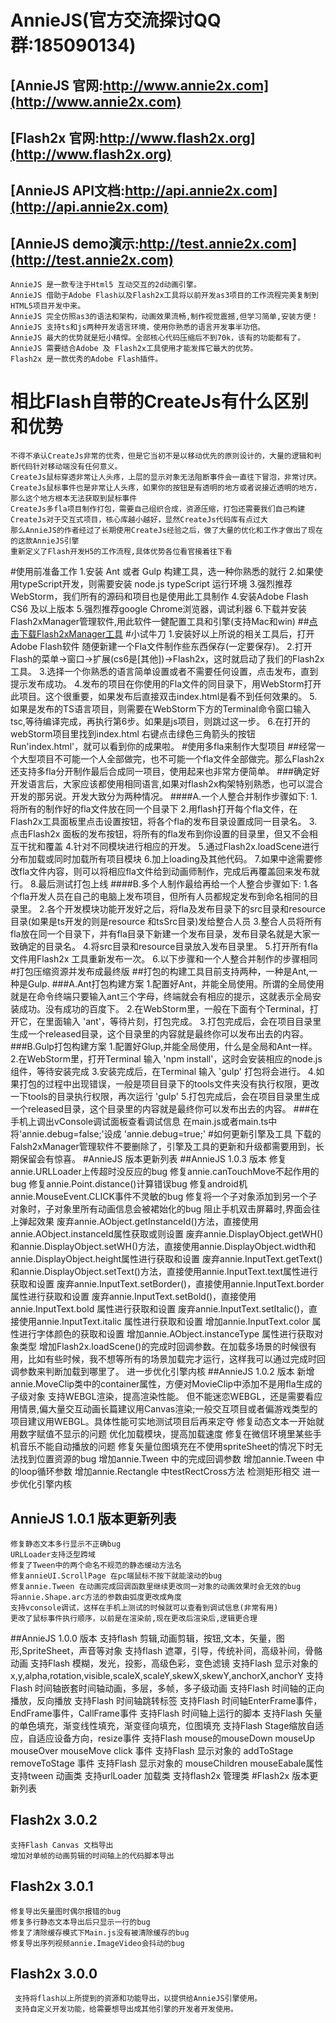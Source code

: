 # AnnieJS(官方交流探讨QQ群:185090134)
## [AnnieJS 官网:http://www.annie2x.com](http://www.annie2x.com)
## [Flash2x 官网:http://www.flash2x.org](http://www.flash2x.org)
## [AnnieJS API文档:http://api.annie2x.com](http://api.annie2x.com) 
## [AnnieJS demo演示:http://test.annie2x.com](http://test.annie2x.com)
    AnnieJS 是一款专注于Html5 互动交互的2d动画引擎。
    AnnieJS 借助于Adobe Flash以及Flash2x工具将以前开发as3项目的工作流程完美复制到HTML5项目开发中来。
    AnnieJS 完全仿照as3的语法和架构，动画效果流畅,制作视觉震撼,但学习简单,安装方便！
    AnnieJS 支持ts和js两种开发语言环境，使用你熟悉的语言开发事半功倍。
    AnnieJS 最大的优势就是短小精悍。全部核心代码压缩后不到70k，该有的功能都有了。
    AnnieJS 需要结合Adobe 及 Flash2x工具使用才能发挥它最大的优势。
    Flash2x 是一款优秀的Adobe Flash插件。
# 相比Flash自带的CreateJs有什么区别和优势
    不得不承认CreateJs非常的优秀，但是它当初不是以移动优先的原则设计的，大量的逻辑和判断代码针对移动端没有任何意义。
    CreateJs鼠标穿透非常让人头疼，上层的显示对象无法阻断事件会一直往下冒泡，非常讨厌。
    CreateJs鼠标事件也是非常让人头疼，如果你的按钮是有透明的地方或者说接近透明的地方，那么这个地方根本无法获取到鼠标事件
    CreateJs多fla项目制作打包，需要自己组织合成，资源压缩，打包还需要我们自己构建
    CreateJs对于交互式项目，核心库越小越好，显然CreateJs代码库有点过大
    那么AnnieJS的作者经过了长期使用CreateJs经验之后，做了大量的优化和工作才做出了现在的这款AnnieJS引擎
    重新定义了Flash开发H5的工作流程,具体优势各位看官接着往下看
#使用前准备工作
    1.安装 Ant 或者 Gulp 构建工具，选一种你熟悉的就行
    2.如果使用typeScript开发，则需要安装 node.js typeScript 运行环境
    3.强烈推荐WebStorm，我们所有的源码和项目也是使用此工具制作
    4.安装Adobe Flash CS6 及以上版本
    5.强烈推荐google Chrome浏览器，调试利器
    6.下载并安装Flash2xManager管理软件,用此软件一健配置工具和引擎(支持Mac和win)
##[点击下载Flash2xManager工具](https://pan.baidu.com/s/1pKpMmUJ#path=%252FFlash2x%25E4%25B8%258B%25E8%25BD%25BD)
#小试牛刀
    1.安装好以上所说的相关工具后，打开Adobe Flash软件 随便新建一个Fla文件制作些东西保存(一定要保存)。
    2.打开Flash的菜单->窗口->扩展(cs6是[其他])->Flash2x，这时就启动了我们的Flash2x工具。
    3.选择一个你熟悉的语言简单设置或者不需要任何设置，点击发布，直到提示发布成功。
    4.发布的项目在你使用的Fla文件的同目录下，用WebStorm打开此项目。这个很重要，如果发布后直接双击index.html是看不到任何效果的。
    5.如果是发布的TS语言项目，则需要在WebStorm下方的Terminal命令窗口输入 tsc,等待编译完成，再执行第6步。如果是js项目，则跳过这一步。
    6.在打开的webStorm项目里找到index.html 右键点击绿色三角箭头的按钮 Run'index.html'，就可以看到你的成果啦。
#使用多fla来制作大型项目
##经常一个大型项目不可能一个人全部做完，也不可能一个fla文件全部做完。那么Flash2x还支持多fla分开制作最后合成同一项目，使用起来也非常方便简单。
###确定好开发语言后，大家应该都使用相同语言,如果对flash2x构架特别熟悉，也可以混合开发的那另说。开发大致分为两种情况。
####A.一个人整合并制作步骤如下:
    1.将所有的制作好的fla文件放在同一个目录下
    2.用flash打开每个fla文件，在Flash2x工具面板里点击设置按钮，将各个fla的发布目录设置成同一目录名。
    3.点击Flash2x 面板的发布按钮，将所有的fla发布到你设置的目录里，但又不会相互干扰和覆盖
    4.针对不同模块进行相应的开发。
    5.通过Flash2x.loadScene进行分布加载或同时加载所有项目模块
    6.加上loading及其他代码。
    7.如果中途需要修改fla文件内容，则可以将相应fla文件给到动画师制作，完成后再覆盖回来发布就行。
    8.最后测试打包上线
####B.多个人制作最给再给一个人整合步骤如下:
    1.各个fla开发人员在自己的电脑上发布项目，但所有人员都规定发布到命名相同的目录里。
    2.各个开发模块功能开发好之后，将fla及发布目录下的src目录和resource目录(如果是ts开发的则是resource 和tsSrc目录)发给整合人员
    3.整合人员将所有fla放在同一个目录下，并有fla目录下新建一个发布目录，发布目录名就是大家一致确定的目录名。
    4.将src目录和resource目录放入发布目录里。
    5.打开所有fla文件用Flash2x 工具重新发布一次。
    6.以下步骤和一个人整合并制作的步骤相同
#打包压缩资源并发布成最终版
##打包的构建工具目前支持两种，一种是Ant,一种是Gulp.
###A.Ant打包构建方案
    1.配置好Ant，并能全局使用。所谓的全局使用就是在命令终端只要输入ant三个字母，终端就会有相应的提示，这就表示全局安装成功。没有成功的百度下。
    2.在WebStorm里，一般在下面有个Terminal，打开它，在里面输入 'ant'，等待片刻，打包完成。
    3.打包完成后，会在项目目录里生成一个released目录，这个目录里的内容就是最终你可以发布出去的内容。
###B.Gulp打包构建方案
    1.配置好Glup,并能全局使用，什么是全局和Ant一样。
    2.在WebStorm里，打开Terminal 输入 'npm install'，这时会安装相应的node.js组件，等待安装完成
    3.安装完成后，在Terminal 输入 'gulp' 打包将会进行。
    4.如果打包的过程中出现错误，一般是项目目录下的tools文件夹没有执行权限，更改一下tools的目录执行权限，再次运行 'gulp'
    5.打包完成后，会在项目目录里生成一个released目录，这个目录里的内容就是最终你可以发布出去的内容。
###在手机上调出vConsole调试面板查看调试信息
    在main.js或者main.ts中将'annie.debug=false;'设成 'annie.debug=true;'
#如何更新引擎及工具
    下载的Falsh2xManager管理软件不要删除了，引擎及工具的更新和升级都需要用到，长期保留会有惊喜。
#AnnieJS 版本更新列表
##AnnieJS 1.0.3 版本
    修复annie.URLLoader上传超时没反应的bug
    修复annie.canTouchMove不起作用的bug
    修复annie.Point.distance()计算错误bug
    修复android机annie.MouseEvent.CLICK事件不灵敏的bug
    修复将一个子对象添加到另一个子对象时，子对象里所有动画信息会被裙始化的bug
    阻止手机双击屏幕时,界面会往上弹起效果
    废弃annie.AObject.getInstanceId()方法，直接使用annie.AObject.instanceId属性获取或则设置
    废弃annie.DisplayObject.getWH()和annie.DisplayObject.setWH()方法，直接使用annie.DisplayObject.width和annie.DisplayObject.height属性进行获取和设置
    废弃annie.InputText.getText()和annie.DisplayObject.setText()方法，直接使用annie.InputText.text属性进行获取和设置
    废弃annie.InputText.setBorder()，直接使用annie.InputText.border 属性进行获取和设置
    废弃annie.InputText.setBold()，直接使用annie.InputText.bold 属性进行获取和设置
    废弃annie.InputText.setItalic()，直接使用annie.InputText.italic 属性进行获取和设置
    增加annie.InputText.color 属性进行字体颜色的获取和设置
    增加annie.AObject.instanceType 属性进行获取对象类型
    增加Flash2x.loadScene()的完成时回调参数。在加载多场景的时候很有用，比如有些时候，我不想等所有的场景加载完才运行，这样我可以通过完成时回调参数来判断加载到哪里了。
    进一步优化引擎内核
##AnnieJS 1.0.2 版本
    新增annie.MoveClip类中的container属性，方便对MovieClip中添加不是用fla生成的子级对象
    支持WEBGL渲染，提高渲染性能。
    但不能迷恋WEBGL，还是需要看应用情景,偏大量交互动画长篇建议用Canvas渲染;一般交互项目或者偏游戏类型的项目建议用WEBGL。具体性能可实地测试项目后再来定夺
    修复动态文本一开始就用数字赋值不显示的问题
    优化加载模块，提高加载速度
    修复在微信环境里某些手机音乐不能自动播放的问题
    修复矢量位图填充在不使用spriteSheet的情况下时无法找到位置资源的bug
    增加annie.Tween 中的完成回调参数
    增加annie.Tween 中的loop循环参数
    增加annie.Rectangle 中testRectCross方法 检测矩形相交
    进一步优化引擎内核
## AnnieJS 1.0.1 版本更新列表
    修复静态文本多行显示不正确bug
    URLLoader支持泛型跨域
    修复了Tween中的两个命名不规范的静态缓动方法名
    修复annieUI.ScrollPage 在pc端鼠标不按下就能滚动的bug
    修复annie.Tween 在动画完成回调函数里继续更改同一对象的动画效果时会无效的bug
    将annie.Shape.arc方法的参数由弧度更改成角度
    支持vconsole调试，这样在手机上测试的时候就可以查看到调试信息(非常有用)
    更改了鼠标事件执行顺序，以前是在渲染前,现在更改后渲染后,逻辑更合理
##AnnieJS 1.0.0 版本
    支持flash 剪辑,动画剪辑，按钮,文本，矢量，图形,SpriteSheet，声音等对象
    支持flash 遮罩，引导，传统补间，高级补间，骨骼动画
    支持Flash 模糊，发光，投影，高级色彩，变色滤镜
    支持Flash 显示对象的x,y,alpha,rotation,visible,scaleX,scaleY,skewX,skewY,anchorX,anchorY
    支持Flash 时间轴嵌套时间轴动画，多层，多帧，多子级动画
    支持Flash 时间轴的正向播放，反向播放
    支持Flash 时间轴跳转标签
    支持Flash 时间轴EnterFrame事件，EndFrame事件，CallFrame事件
    支持Flash 时间轴上运行的脚本
    支持Flash 矢量的单色填充，渐变线性填充，渐变径向填充，位图填充
    支持Flash Stage缩放自适应，自适应设备方向，resize事件
    支持Flash mouse的mouseDown mouseUp mouseOver mouseMove click 事件
    支持Flash 显示对象的 addToStage removeToStage 事件
    支持Flash 显示对象的 mouseChildren mouseEabale属性
    支持tween 动画类
    支持urlLoader 加载类
    支持flash2x 管理类
#Flash2x 版本更新列表
## Flash2x 3.0.2
    支持Flash Canvas 文档导出
    增加对单帧的动画剪辑的时间轴上的代码脚本导出
## Flash2x 3.0.1
    修复导出矢量图时偶尔报错的bug
    修复多行静态文本导出后只显示一行的bug
    修复了清除缓存模式下Main.js没有被清除缓存的bug
    修复导出序列视频annie.ImageVideo会抖动的bug
## Flash2x 3.0.0
     支持将flash以上所提到的资源和功能导出，以提供给AnnieJS引擎使用。
     支持自定义开发功能，给需要想导出成其他引擎的开发者开发使用。
